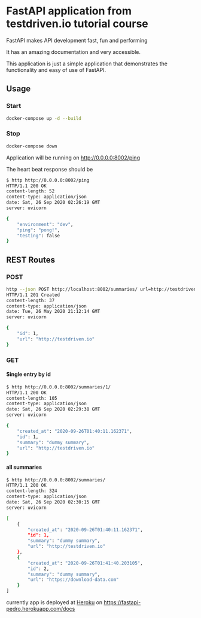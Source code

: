 # FastAPI application from testdriven.io tutorial course

FastAPI makes API development fast, fun and performing

It has an amazing documentation and very accessible.

This application is just a simple application that demonstrates the functionality and easy of use of FastAPI.

## Usage

### Start

```bash
docker-compose up -d --build
```
### Stop

```bash
docker-compose down
```

Application will be running on http://0.0.0.0:8002/ping

The heart beat response should be

```bash
$ http http://0.0.0.0:8002/ping
HTTP/1.1 200 OK
content-length: 52
content-type: application/json
date: Sat, 26 Sep 2020 02:26:19 GMT
server: uvicorn

{
    "environment": "dev",
    "ping": "pong!",
    "testing": false
}
```

## REST Routes

### POST

```bash
http --json POST http://localhost:8002/summaries/ url=http://testdriven.io
HTTP/1.1 201 Created
content-length: 37
content-type: application/json
date: Tue, 26 May 2020 21:12:14 GMT
server: uvicorn

{
    "id": 1,
    "url": "http://testdriven.io"
}
```

### GET

#### Single entry by id

```bash
$ http http://0.0.0.0:8002/summaries/1/
HTTP/1.1 200 OK
content-length: 105
content-type: application/json
date: Sat, 26 Sep 2020 02:29:38 GMT
server: uvicorn

{
    "created_at": "2020-09-26T01:40:11.162371",
    "id": 1,
    "summary": "dummy summary",
    "url": "http://testdriven.io"
}
```

#### all summaries

```bash
$ http http://0.0.0.0:8002/summaries/
HTTP/1.1 200 OK
content-length: 324
content-type: application/json
date: Sat, 26 Sep 2020 02:30:15 GMT
server: uvicorn

[
    {
        "created_at": "2020-09-26T01:40:11.162371",
        "id": 1,
        "summary": "dummy summary",
        "url": "http://testdriven.io"
    },
    {
        "created_at": "2020-09-26T01:41:40.203105",
        "id": 2,
        "summary": "dummy summary",
        "url": "https://download-data.com"
    }
]
```

currently app is deployed at [Heroku](https://www.heroku.com/home) on https://fastapi-pedro.herokuapp.com/docs
